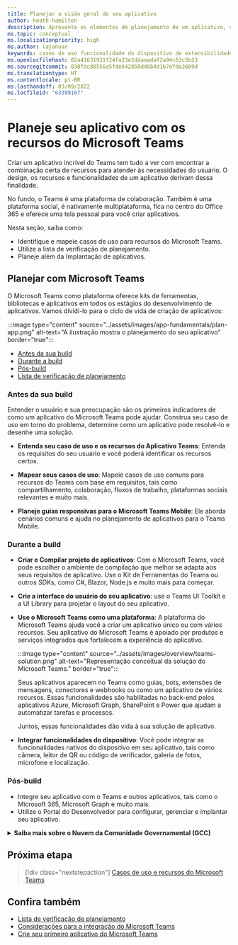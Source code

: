 ```yaml
---
title: Planejar a visão geral do seu aplicativo
author: heath-hamilton
description: Apresente os elementos de planejamento de um aplicativo, compreensão dos casos de uso, recursos do aplicativo e outros recursos do Microsoft Teams.
ms.topic: conceptual
ms.localizationpriority: high
ms.author: lajanuar
keywords: casos de uso funcionalidade do dispositivo de extensibilidade pontos de entrada
ms.openlocfilehash: 02a41631931f24fa23e2ddaaadaf2a94c63c5b23
ms.sourcegitcommit: 830fdc80556a5fde642850dd6b4d1b7efda3609d
ms.translationtype: HT
ms.contentlocale: pt-BR
ms.lasthandoff: 03/09/2022
ms.locfileid: "63399167"
---
```

# <a name="plan-your-app-with-teams-features"></a>Planeje seu aplicativo com os recursos do Microsoft Teams

Criar um aplicativo incrível do Teams tem tudo a ver com encontrar a combinação certa de recursos para atender às necessidades do usuário. O design, os recursos e funcionalidades de um aplicativo derivam dessa finalidade.

No fundo, o Teams é uma plataforma de colaboração. Também é uma plataforma social, é nativamente multiplataforma, fica no centro do Office 365 e oferece uma tela pessoal para você criar aplicativos.

Nesta seção, saiba como:

* Identifique e mapeie casos de uso para recursos do Microsoft Teams.
* Utilize a lista de verificação de planejamento.
* Planeje além da Implantação de aplicativos.

## <a name="plan-with-teams"></a>Planejar com Microsoft Teams

O Microsoft Teams como plataforma oferece kits de ferramentas, bibliotecas e aplicativos em todos os estágios do desenvolvimento de aplicativos. Vamos dividi-lo para o ciclo de vida de criação de aplicativos:

:::image type="content" source="../assets/images/app-fundamentals/plan-app.png" alt-text="A ilustração mostra o planejamento do seu aplicativo" border="true":::

* [Antes da sua build](#before-you-build)
* [Durante a build](#during-build)
* [Pós-build](#post-build)
* [Lista de verificação de planejamento](../concepts/design/planning-checklist.md)

### <a name="before-you-build"></a>Antes da sua build

Entender o usuário e sua preocupação são os primeiros indicadores de como um aplicativo do Microsoft Teams pode ajudar. Construa seu caso de uso em torno do problema, determine como um aplicativo pode resolvê-lo e desenhe uma solução.

* **Entenda seu caso de uso e os recursos do Aplicativo Teams**: Entenda os requisitos do seu usuário e você poderá identificar os recursos certos.

* **Mapear seus casos de uso**: Mapeie casos de uso comuns para recursos do Teams com base em requisitos, tais como compartilhamento, colaboração, fluxos de trabalho, plataformas sociais relevantes e muito mais.

* **Planeje guias responsivas para o Microsoft Teams Mobile**: Ele aborda cenários comuns e ajuda no planejamento de aplicativos para o Teams Mobile.

### <a name="during-build"></a>Durante a build

* **Criar e Compilar projeto de aplicativos**: Com o Microsoft Teams, você pode escolher o ambiente de compilação que melhor se adapta aos seus requisitos de aplicativo. Use o Kit de Ferramentas do Teams ou outros SDKs, como C#, Blazor, Node.js e muito mais para começar.

* **Crie a interface do usuário do seu aplicativo**: use o Teams UI Toolkit e a UI Library para projetar o layout do seu aplicativo.

* **Use o Microsoft Teams como uma plataforma**: A plataforma do Microsoft Teams ajuda você a criar um aplicativo único ou com vários recursos. Seu aplicativo do Microsoft Teams é apoiado por produtos e serviços integrados que fortalecem a experiência do aplicativo.

    :::image type="content" source="../assets/images/overview/teams-solution.png" alt-text="Representação conceitual da solução do Microsoft Teams." border="true":::

    Seus aplicativos aparecem no Teams como guias, bots, extensões de mensagens, conectores e webhooks ou como um aplicativo de vários recursos. Essas funcionalidades são habilitadas no back-end pelos aplicativos Azure, Microsoft Graph, SharePoint e Power que ajudam a automatizar tarefas e processos.

    Juntos, essas funcionalidades dão vida à sua solução de aplicativo.

* **Integrar funcionalidades do dispositivo**: Você pode integrar as funcionalidades nativos do dispositivo em seu aplicativo, tais como câmera, leitor de QR ou código de verificador, galeria de fotos, microfone e localização.

### <a name="post-build"></a>Pós-build

* Integre seu aplicativo com o Teams e outros aplicativos, tais como o Microsoft 365, Microsoft Graph e muito mais.
* Utilize o Portal do Desenvolvedor para configurar, gerenciar e implantar seu aplicativo.

<details>
<summary><b>Saiba mais sobre o Nuvem da Comunidade Governamental (GCC)</b></summary>

Nuvem da Comunidade Governamental é uma cópia do ambiente comercial focada no governo. O Departamento de Defesa (DOD) e os prestadores de serviço federais devem atender aos rigorosos requisitos de segurança cibernética e conformidade. Para esse fim, a GCC-High foi criada para atender às necessidades dos prestadores de serviços Federais e do DOD. A GCC-High é uma cópia da nuvem do DOD, mas existe em seu próprio ambiente soberano. A nuvem do DOD foi criada somente para o Departamento de Defesa.

A tabela a seguir inclui os recursos e a disponibilidade do Teams para a GCC, GCC-High e o DOD:

| Recursos   | CCG | GCC-High | DOD |
|-------------|---------|---|---|
| Aplicativos de propriedade de Teams como em aplicativos desenvolvidos internamente | ✔️ O aplicativo está habilitado se tiver a GCC. | ✔️ O aplicativo está habilitado se tiver a GCC-High. | ✔️ O aplicativo está habilitado se tiver o DOD. |
| Aplicativos da Microsoft | ✔️ Aplicativos da Microsoft compatíveis com o GCC | ✔️ Aplicativos da Microsoft compatíveis com a GCC-High. | ✔️ Aplicativos da Microsoft compatíveis com o DOD |
| Aplicativos 3p ou de terceiros | ✔️ Aplicativos de terceiros estão disponíveis. Desabilitado por padrão e o administrador do locatário usa seu próprio critério para habilita-lo. | ❌ | ❌ |
| Bots | ✔️ | ❌ | ❌ |
| Aplicativos de guia personalizados ou Lob |  ✔️ | ✔️ | ✔️ |
| Sideload de aplicativos | ✔️ | ❌ | ❌ |
| Bots personalizados ou Lob | ✔️ | ❌ | ❌ |
| Extensões de mensagens personalizadas | ❌ | ❌ | ❌ |
| Conectores personalizados | ❌ | ❌ | ❌ |

A lista a seguir ajuda a identificar a disponibilidade da GCC, GCC High e do DOD para os recursos:

* Para aplicativos de terceiros, consulte [aplicativos Web](../samples/integrating-web-apps.md) e [extensibilidade de aplicativos de reunião](../apps-in-teams-meetings/meeting-app-extensibility.md).
* Para bots, consulte [criar seu primeiro bot de conversação para o Teams](../get-started/first-app-bot.md), [criação do seu bot do Teams](../bots/design/bots.md), [adicionar bots aos aplicativos do Microsoft Teams](../resources/bot-v3/bots-overview.md) e [bots no Teams](../bots/what-are-bots.md).
* Para aplicativos de sideload, consulte [permitir que seu aplicativo Microsoft Teams seja personalizado](../concepts/design/enable-app-customization.md), [distribuir seu aplicativo Microsoft Teams](../concepts/deploy-and-publish/apps-publish-overview.md) e [Carregar seu aplicativo no Teams ](../concepts/deploy-and-publish/apps-upload.md).
* Para conectores personalizados, consulte [criar conectores do Office 365 para Microsoft Teams](../webhooks-and-connectors/how-to/connectors-creating.md).

</details>

## <a name="next-step"></a>Próxima etapa

> [!div class="nextstepaction"]
> [Casos de uso e recursos do Microsoft Teams](design/understand-use-cases.md)

## <a name="see-also"></a>Confira também

* [Lista de verificação de planejamento](../concepts/design/planning-checklist.md)
* [Considerações para a integração do Microsoft Teams](../samples/integrating-web-apps.md)
* [Crie seu primeiro aplicativo do Microsoft Teams ](../build-your-first-app/build-first-app-overview.md)
